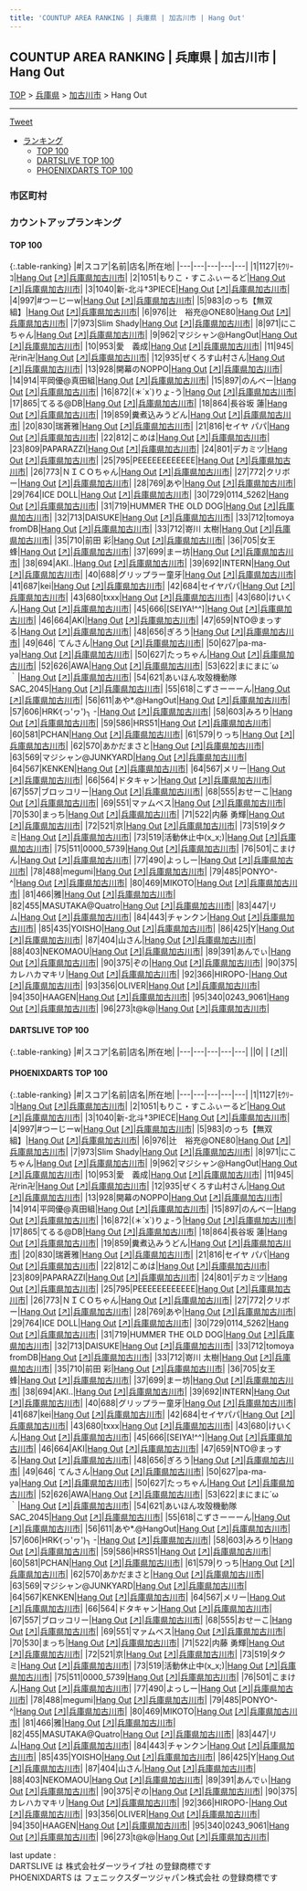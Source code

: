 ```yaml
---
title: 'COUNTUP AREA RANKING | 兵庫県 | 加古川市 | Hang Out'
---
```

## COUNTUP AREA RANKING | 兵庫県 | 加古川市 | Hang Out

[TOP](/darts/rank/) > [兵庫県](/darts/rank/兵庫県/) > [加古川市](/darts/rank/兵庫県/加古川市/) > Hang Out

___

<a href="https://twitter.com/share?ref_src=twsrc%5Etfw" data-text="COUNTUP AREA RANKING | 兵庫県加古川市Hang Out" class="twitter-share-button" data-hashtags="DARTSLIVE,PHOENIXDARTS,darts,ダーツ" data-show-count="false">Tweet</a>

* [ランキング](#カウントアップランキング)
    * [TOP 100](#top-100)
    * [DARTSLIVE TOP 100](#dartslive-top-100)
    * [PHOENIXDARTS TOP 100](#phoenixdarts-top-100)

### 市区町村

<ul>

</ul>

### カウントアップランキング

#### TOP 100



{:.table-ranking}
|#|スコア|名前|店名|所在地|
|---|---|---|---|---|
|1|1127|<span class="rank-name-pd">ﾓｳﾘｰｺ</span>|<a href="/darts/rank/shops/67722.html">Hang Out</a> <a href="https://vs.phoenixdarts.com/jp/shop/shopDetailInfo/s_67722?s_seq=67722">[↗]</a>|<a href="/darts/rank/兵庫県/加古川市">兵庫県加古川市</a>|
|2|1051|<span class="rank-name-pd">もりこ・すこふぃーるど</span>|<a href="/darts/rank/shops/67722.html">Hang Out</a> <a href="https://vs.phoenixdarts.com/jp/shop/shopDetailInfo/s_67722?s_seq=67722">[↗]</a>|<a href="/darts/rank/兵庫県/加古川市">兵庫県加古川市</a>|
|3|1040|<span class="rank-name-pd">新-北斗†3PIECE</span>|<a href="/darts/rank/shops/67722.html">Hang Out</a> <a href="https://vs.phoenixdarts.com/jp/shop/shopDetailInfo/s_67722?s_seq=67722">[↗]</a>|<a href="/darts/rank/兵庫県/加古川市">兵庫県加古川市</a>|
|4|997|<span class="rank-name-pd">#つーじーw</span>|<a href="/darts/rank/shops/67722.html">Hang Out</a> <a href="https://vs.phoenixdarts.com/jp/shop/shopDetailInfo/s_67722?s_seq=67722">[↗]</a>|<a href="/darts/rank/兵庫県/加古川市">兵庫県加古川市</a>|
|5|983|<span class="rank-name-pd">のっち【無双組】</span>|<a href="/darts/rank/shops/67722.html">Hang Out</a> <a href="https://vs.phoenixdarts.com/jp/shop/shopDetailInfo/s_67722?s_seq=67722">[↗]</a>|<a href="/darts/rank/兵庫県/加古川市">兵庫県加古川市</a>|
|6|976|<span class="rank-name-pd">辻　裕充@ONE80</span>|<a href="/darts/rank/shops/67722.html">Hang Out</a> <a href="https://vs.phoenixdarts.com/jp/shop/shopDetailInfo/s_67722?s_seq=67722">[↗]</a>|<a href="/darts/rank/兵庫県/加古川市">兵庫県加古川市</a>|
|7|973|<span class="rank-name-pd">Slim Shady</span>|<a href="/darts/rank/shops/67722.html">Hang Out</a> <a href="https://vs.phoenixdarts.com/jp/shop/shopDetailInfo/s_67722?s_seq=67722">[↗]</a>|<a href="/darts/rank/兵庫県/加古川市">兵庫県加古川市</a>|
|8|971|<span class="rank-name-pd">にこちゃん</span>|<a href="/darts/rank/shops/67722.html">Hang Out</a> <a href="https://vs.phoenixdarts.com/jp/shop/shopDetailInfo/s_67722?s_seq=67722">[↗]</a>|<a href="/darts/rank/兵庫県/加古川市">兵庫県加古川市</a>|
|9|962|<span class="rank-name-pd">マジシャン@HangOut</span>|<a href="/darts/rank/shops/67722.html">Hang Out</a> <a href="https://vs.phoenixdarts.com/jp/shop/shopDetailInfo/s_67722?s_seq=67722">[↗]</a>|<a href="/darts/rank/兵庫県/加古川市">兵庫県加古川市</a>|
|10|953|<span class="rank-name-pd">愛　義成</span>|<a href="/darts/rank/shops/67722.html">Hang Out</a> <a href="https://vs.phoenixdarts.com/jp/shop/shopDetailInfo/s_67722?s_seq=67722">[↗]</a>|<a href="/darts/rank/兵庫県/加古川市">兵庫県加古川市</a>|
|11|945|<span class="rank-name-pd">卍rin卍</span>|<a href="/darts/rank/shops/67722.html">Hang Out</a> <a href="https://vs.phoenixdarts.com/jp/shop/shopDetailInfo/s_67722?s_seq=67722">[↗]</a>|<a href="/darts/rank/兵庫県/加古川市">兵庫県加古川市</a>|
|12|935|<span class="rank-name-pd">ぜくろす山村さん</span>|<a href="/darts/rank/shops/67722.html">Hang Out</a> <a href="https://vs.phoenixdarts.com/jp/shop/shopDetailInfo/s_67722?s_seq=67722">[↗]</a>|<a href="/darts/rank/兵庫県/加古川市">兵庫県加古川市</a>|
|13|928|<span class="rank-name-pd">開幕のNOPPO</span>|<a href="/darts/rank/shops/67722.html">Hang Out</a> <a href="https://vs.phoenixdarts.com/jp/shop/shopDetailInfo/s_67722?s_seq=67722">[↗]</a>|<a href="/darts/rank/兵庫県/加古川市">兵庫県加古川市</a>|
|14|914|<span class="rank-name-pd">平岡優@真田組</span>|<a href="/darts/rank/shops/67722.html">Hang Out</a> <a href="https://vs.phoenixdarts.com/jp/shop/shopDetailInfo/s_67722?s_seq=67722">[↗]</a>|<a href="/darts/rank/兵庫県/加古川市">兵庫県加古川市</a>|
|15|897|<span class="rank-name-pd">のんべー</span>|<a href="/darts/rank/shops/67722.html">Hang Out</a> <a href="https://vs.phoenixdarts.com/jp/shop/shopDetailInfo/s_67722?s_seq=67722">[↗]</a>|<a href="/darts/rank/兵庫県/加古川市">兵庫県加古川市</a>|
|16|872|<span class="rank-name-pd">(＊´x`)りょ-う</span>|<a href="/darts/rank/shops/67722.html">Hang Out</a> <a href="https://vs.phoenixdarts.com/jp/shop/shopDetailInfo/s_67722?s_seq=67722">[↗]</a>|<a href="/darts/rank/兵庫県/加古川市">兵庫県加古川市</a>|
|17|865|<span class="rank-name-pd">てるる@DB</span>|<a href="/darts/rank/shops/67722.html">Hang Out</a> <a href="https://vs.phoenixdarts.com/jp/shop/shopDetailInfo/s_67722?s_seq=67722">[↗]</a>|<a href="/darts/rank/兵庫県/加古川市">兵庫県加古川市</a>|
|18|864|<span class="rank-name-pd"><span class="pro-icon-pd"></span>長谷坂 蓮</span>|<a href="/darts/rank/shops/67722.html">Hang Out</a> <a href="https://vs.phoenixdarts.com/jp/shop/shopDetailInfo/s_67722?s_seq=67722">[↗]</a>|<a href="/darts/rank/兵庫県/加古川市">兵庫県加古川市</a>|
|19|859|<span class="rank-name-pd">糞煮込みうどん</span>|<a href="/darts/rank/shops/67722.html">Hang Out</a> <a href="https://vs.phoenixdarts.com/jp/shop/shopDetailInfo/s_67722?s_seq=67722">[↗]</a>|<a href="/darts/rank/兵庫県/加古川市">兵庫県加古川市</a>|
|20|830|<span class="rank-name-pd">瑞蒼雅</span>|<a href="/darts/rank/shops/67722.html">Hang Out</a> <a href="https://vs.phoenixdarts.com/jp/shop/shopDetailInfo/s_67722?s_seq=67722">[↗]</a>|<a href="/darts/rank/兵庫県/加古川市">兵庫県加古川市</a>|
|21|816|<span class="rank-name-pd">セイヤ パパ</span>|<a href="/darts/rank/shops/67722.html">Hang Out</a> <a href="https://vs.phoenixdarts.com/jp/shop/shopDetailInfo/s_67722?s_seq=67722">[↗]</a>|<a href="/darts/rank/兵庫県/加古川市">兵庫県加古川市</a>|
|22|812|<span class="rank-name-pd">こめは</span>|<a href="/darts/rank/shops/67722.html">Hang Out</a> <a href="https://vs.phoenixdarts.com/jp/shop/shopDetailInfo/s_67722?s_seq=67722">[↗]</a>|<a href="/darts/rank/兵庫県/加古川市">兵庫県加古川市</a>|
|23|809|<span class="rank-name-pd">PAPARAZZI</span>|<a href="/darts/rank/shops/67722.html">Hang Out</a> <a href="https://vs.phoenixdarts.com/jp/shop/shopDetailInfo/s_67722?s_seq=67722">[↗]</a>|<a href="/darts/rank/兵庫県/加古川市">兵庫県加古川市</a>|
|24|801|<span class="rank-name-pd">デカミツ</span>|<a href="/darts/rank/shops/67722.html">Hang Out</a> <a href="https://vs.phoenixdarts.com/jp/shop/shopDetailInfo/s_67722?s_seq=67722">[↗]</a>|<a href="/darts/rank/兵庫県/加古川市">兵庫県加古川市</a>|
|25|795|<span class="rank-name-pd">PEEEEEEEEEEEE</span>|<a href="/darts/rank/shops/67722.html">Hang Out</a> <a href="https://vs.phoenixdarts.com/jp/shop/shopDetailInfo/s_67722?s_seq=67722">[↗]</a>|<a href="/darts/rank/兵庫県/加古川市">兵庫県加古川市</a>|
|26|773|<span class="rank-name-pd">ＮＩＣＯちゃん</span>|<a href="/darts/rank/shops/67722.html">Hang Out</a> <a href="https://vs.phoenixdarts.com/jp/shop/shopDetailInfo/s_67722?s_seq=67722">[↗]</a>|<a href="/darts/rank/兵庫県/加古川市">兵庫県加古川市</a>|
|27|772|<span class="rank-name-pd">クリボー</span>|<a href="/darts/rank/shops/67722.html">Hang Out</a> <a href="https://vs.phoenixdarts.com/jp/shop/shopDetailInfo/s_67722?s_seq=67722">[↗]</a>|<a href="/darts/rank/兵庫県/加古川市">兵庫県加古川市</a>|
|28|769|<span class="rank-name-pd">あや</span>|<a href="/darts/rank/shops/67722.html">Hang Out</a> <a href="https://vs.phoenixdarts.com/jp/shop/shopDetailInfo/s_67722?s_seq=67722">[↗]</a>|<a href="/darts/rank/兵庫県/加古川市">兵庫県加古川市</a>|
|29|764|<span class="rank-name-pd">ICE DOLL</span>|<a href="/darts/rank/shops/67722.html">Hang Out</a> <a href="https://vs.phoenixdarts.com/jp/shop/shopDetailInfo/s_67722?s_seq=67722">[↗]</a>|<a href="/darts/rank/兵庫県/加古川市">兵庫県加古川市</a>|
|30|729|<span class="rank-name-pd">0114_5262</span>|<a href="/darts/rank/shops/67722.html">Hang Out</a> <a href="https://vs.phoenixdarts.com/jp/shop/shopDetailInfo/s_67722?s_seq=67722">[↗]</a>|<a href="/darts/rank/兵庫県/加古川市">兵庫県加古川市</a>|
|31|719|<span class="rank-name-pd">HUMMER THE OLD DOG</span>|<a href="/darts/rank/shops/67722.html">Hang Out</a> <a href="https://vs.phoenixdarts.com/jp/shop/shopDetailInfo/s_67722?s_seq=67722">[↗]</a>|<a href="/darts/rank/兵庫県/加古川市">兵庫県加古川市</a>|
|32|713|<span class="rank-name-pd">DAISUKE</span>|<a href="/darts/rank/shops/67722.html">Hang Out</a> <a href="https://vs.phoenixdarts.com/jp/shop/shopDetailInfo/s_67722?s_seq=67722">[↗]</a>|<a href="/darts/rank/兵庫県/加古川市">兵庫県加古川市</a>|
|33|712|<span class="rank-name-pd">tomoya fromDB</span>|<a href="/darts/rank/shops/67722.html">Hang Out</a> <a href="https://vs.phoenixdarts.com/jp/shop/shopDetailInfo/s_67722?s_seq=67722">[↗]</a>|<a href="/darts/rank/兵庫県/加古川市">兵庫県加古川市</a>|
|33|712|<span class="rank-name-pd"><span class="pro-icon-pd"></span>嵜川 太樹</span>|<a href="/darts/rank/shops/67722.html">Hang Out</a> <a href="https://vs.phoenixdarts.com/jp/shop/shopDetailInfo/s_67722?s_seq=67722">[↗]</a>|<a href="/darts/rank/兵庫県/加古川市">兵庫県加古川市</a>|
|35|710|<span class="rank-name-pd"><span class="pro-icon-pd"></span>前田 彩</span>|<a href="/darts/rank/shops/67722.html">Hang Out</a> <a href="https://vs.phoenixdarts.com/jp/shop/shopDetailInfo/s_67722?s_seq=67722">[↗]</a>|<a href="/darts/rank/兵庫県/加古川市">兵庫県加古川市</a>|
|36|705|<span class="rank-name-pd">女王蜂</span>|<a href="/darts/rank/shops/67722.html">Hang Out</a> <a href="https://vs.phoenixdarts.com/jp/shop/shopDetailInfo/s_67722?s_seq=67722">[↗]</a>|<a href="/darts/rank/兵庫県/加古川市">兵庫県加古川市</a>|
|37|699|<span class="rank-name-pd">まー坊</span>|<a href="/darts/rank/shops/67722.html">Hang Out</a> <a href="https://vs.phoenixdarts.com/jp/shop/shopDetailInfo/s_67722?s_seq=67722">[↗]</a>|<a href="/darts/rank/兵庫県/加古川市">兵庫県加古川市</a>|
|38|694|<span class="rank-name-pd">AKI..</span>|<a href="/darts/rank/shops/67722.html">Hang Out</a> <a href="https://vs.phoenixdarts.com/jp/shop/shopDetailInfo/s_67722?s_seq=67722">[↗]</a>|<a href="/darts/rank/兵庫県/加古川市">兵庫県加古川市</a>|
|39|692|<span class="rank-name-pd">INTERN</span>|<a href="/darts/rank/shops/67722.html">Hang Out</a> <a href="https://vs.phoenixdarts.com/jp/shop/shopDetailInfo/s_67722?s_seq=67722">[↗]</a>|<a href="/darts/rank/兵庫県/加古川市">兵庫県加古川市</a>|
|40|688|<span class="rank-name-pd">グリップラー童牙</span>|<a href="/darts/rank/shops/67722.html">Hang Out</a> <a href="https://vs.phoenixdarts.com/jp/shop/shopDetailInfo/s_67722?s_seq=67722">[↗]</a>|<a href="/darts/rank/兵庫県/加古川市">兵庫県加古川市</a>|
|41|687|<span class="rank-name-pd">kei</span>|<a href="/darts/rank/shops/67722.html">Hang Out</a> <a href="https://vs.phoenixdarts.com/jp/shop/shopDetailInfo/s_67722?s_seq=67722">[↗]</a>|<a href="/darts/rank/兵庫県/加古川市">兵庫県加古川市</a>|
|42|684|<span class="rank-name-pd">セイヤパパ</span>|<a href="/darts/rank/shops/67722.html">Hang Out</a> <a href="https://vs.phoenixdarts.com/jp/shop/shopDetailInfo/s_67722?s_seq=67722">[↗]</a>|<a href="/darts/rank/兵庫県/加古川市">兵庫県加古川市</a>|
|43|680|<span class="rank-name-pd">txxx</span>|<a href="/darts/rank/shops/67722.html">Hang Out</a> <a href="https://vs.phoenixdarts.com/jp/shop/shopDetailInfo/s_67722?s_seq=67722">[↗]</a>|<a href="/darts/rank/兵庫県/加古川市">兵庫県加古川市</a>|
|43|680|<span class="rank-name-pd">けいくん</span>|<a href="/darts/rank/shops/67722.html">Hang Out</a> <a href="https://vs.phoenixdarts.com/jp/shop/shopDetailInfo/s_67722?s_seq=67722">[↗]</a>|<a href="/darts/rank/兵庫県/加古川市">兵庫県加古川市</a>|
|45|666|<span class="rank-name-pd">[SEIYA!^^]</span>|<a href="/darts/rank/shops/67722.html">Hang Out</a> <a href="https://vs.phoenixdarts.com/jp/shop/shopDetailInfo/s_67722?s_seq=67722">[↗]</a>|<a href="/darts/rank/兵庫県/加古川市">兵庫県加古川市</a>|
|46|664|<span class="rank-name-pd">AKI</span>|<a href="/darts/rank/shops/67722.html">Hang Out</a> <a href="https://vs.phoenixdarts.com/jp/shop/shopDetailInfo/s_67722?s_seq=67722">[↗]</a>|<a href="/darts/rank/兵庫県/加古川市">兵庫県加古川市</a>|
|47|659|<span class="rank-name-pd">NTO@まっする</span>|<a href="/darts/rank/shops/67722.html">Hang Out</a> <a href="https://vs.phoenixdarts.com/jp/shop/shopDetailInfo/s_67722?s_seq=67722">[↗]</a>|<a href="/darts/rank/兵庫県/加古川市">兵庫県加古川市</a>|
|48|656|<span class="rank-name-pd">ぎろう</span>|<a href="/darts/rank/shops/67722.html">Hang Out</a> <a href="https://vs.phoenixdarts.com/jp/shop/shopDetailInfo/s_67722?s_seq=67722">[↗]</a>|<a href="/darts/rank/兵庫県/加古川市">兵庫県加古川市</a>|
|49|646|<span class="rank-name-pd"> てんさん</span>|<a href="/darts/rank/shops/67722.html">Hang Out</a> <a href="https://vs.phoenixdarts.com/jp/shop/shopDetailInfo/s_67722?s_seq=67722">[↗]</a>|<a href="/darts/rank/兵庫県/加古川市">兵庫県加古川市</a>|
|50|627|<span class="rank-name-pd">pa-ma-ya</span>|<a href="/darts/rank/shops/67722.html">Hang Out</a> <a href="https://vs.phoenixdarts.com/jp/shop/shopDetailInfo/s_67722?s_seq=67722">[↗]</a>|<a href="/darts/rank/兵庫県/加古川市">兵庫県加古川市</a>|
|50|627|<span class="rank-name-pd">たっちゃん</span>|<a href="/darts/rank/shops/67722.html">Hang Out</a> <a href="https://vs.phoenixdarts.com/jp/shop/shopDetailInfo/s_67722?s_seq=67722">[↗]</a>|<a href="/darts/rank/兵庫県/加古川市">兵庫県加古川市</a>|
|52|626|<span class="rank-name-pd">AWA</span>|<a href="/darts/rank/shops/67722.html">Hang Out</a> <a href="https://vs.phoenixdarts.com/jp/shop/shopDetailInfo/s_67722?s_seq=67722">[↗]</a>|<a href="/darts/rank/兵庫県/加古川市">兵庫県加古川市</a>|
|53|622|<span class="rank-name-pd">まにまに´ω｀</span>|<a href="/darts/rank/shops/67722.html">Hang Out</a> <a href="https://vs.phoenixdarts.com/jp/shop/shopDetailInfo/s_67722?s_seq=67722">[↗]</a>|<a href="/darts/rank/兵庫県/加古川市">兵庫県加古川市</a>|
|54|621|<span class="rank-name-pd">あいほん攻殻機動隊SAC_2045</span>|<a href="/darts/rank/shops/67722.html">Hang Out</a> <a href="https://vs.phoenixdarts.com/jp/shop/shopDetailInfo/s_67722?s_seq=67722">[↗]</a>|<a href="/darts/rank/兵庫県/加古川市">兵庫県加古川市</a>|
|55|618|<span class="rank-name-pd">こずさーーーん</span>|<a href="/darts/rank/shops/67722.html">Hang Out</a> <a href="https://vs.phoenixdarts.com/jp/shop/shopDetailInfo/s_67722?s_seq=67722">[↗]</a>|<a href="/darts/rank/兵庫県/加古川市">兵庫県加古川市</a>|
|56|611|<span class="rank-name-pd">あや*.@HangOut</span>|<a href="/darts/rank/shops/67722.html">Hang Out</a> <a href="https://vs.phoenixdarts.com/jp/shop/shopDetailInfo/s_67722?s_seq=67722">[↗]</a>|<a href="/darts/rank/兵庫県/加古川市">兵庫県加古川市</a>|
|57|606|<span class="rank-name-pd">HRK∕(っ&#x27;ヮ&#x27;)╮ -</span>|<a href="/darts/rank/shops/67722.html">Hang Out</a> <a href="https://vs.phoenixdarts.com/jp/shop/shopDetailInfo/s_67722?s_seq=67722">[↗]</a>|<a href="/darts/rank/兵庫県/加古川市">兵庫県加古川市</a>|
|58|603|<span class="rank-name-pd">みろり</span>|<a href="/darts/rank/shops/67722.html">Hang Out</a> <a href="https://vs.phoenixdarts.com/jp/shop/shopDetailInfo/s_67722?s_seq=67722">[↗]</a>|<a href="/darts/rank/兵庫県/加古川市">兵庫県加古川市</a>|
|59|586|<span class="rank-name-pd">HRS51</span>|<a href="/darts/rank/shops/67722.html">Hang Out</a> <a href="https://vs.phoenixdarts.com/jp/shop/shopDetailInfo/s_67722?s_seq=67722">[↗]</a>|<a href="/darts/rank/兵庫県/加古川市">兵庫県加古川市</a>|
|60|581|<span class="rank-name-pd">PCHAN</span>|<a href="/darts/rank/shops/67722.html">Hang Out</a> <a href="https://vs.phoenixdarts.com/jp/shop/shopDetailInfo/s_67722?s_seq=67722">[↗]</a>|<a href="/darts/rank/兵庫県/加古川市">兵庫県加古川市</a>|
|61|579|<span class="rank-name-pd">りっち</span>|<a href="/darts/rank/shops/67722.html">Hang Out</a> <a href="https://vs.phoenixdarts.com/jp/shop/shopDetailInfo/s_67722?s_seq=67722">[↗]</a>|<a href="/darts/rank/兵庫県/加古川市">兵庫県加古川市</a>|
|62|570|<span class="rank-name-pd">あかだまさと</span>|<a href="/darts/rank/shops/67722.html">Hang Out</a> <a href="https://vs.phoenixdarts.com/jp/shop/shopDetailInfo/s_67722?s_seq=67722">[↗]</a>|<a href="/darts/rank/兵庫県/加古川市">兵庫県加古川市</a>|
|63|569|<span class="rank-name-pd">マジシャン@JUNKYARD</span>|<a href="/darts/rank/shops/67722.html">Hang Out</a> <a href="https://vs.phoenixdarts.com/jp/shop/shopDetailInfo/s_67722?s_seq=67722">[↗]</a>|<a href="/darts/rank/兵庫県/加古川市">兵庫県加古川市</a>|
|64|567|<span class="rank-name-pd">KENKEN</span>|<a href="/darts/rank/shops/67722.html">Hang Out</a> <a href="https://vs.phoenixdarts.com/jp/shop/shopDetailInfo/s_67722?s_seq=67722">[↗]</a>|<a href="/darts/rank/兵庫県/加古川市">兵庫県加古川市</a>|
|64|567|<span class="rank-name-pd">メリー</span>|<a href="/darts/rank/shops/67722.html">Hang Out</a> <a href="https://vs.phoenixdarts.com/jp/shop/shopDetailInfo/s_67722?s_seq=67722">[↗]</a>|<a href="/darts/rank/兵庫県/加古川市">兵庫県加古川市</a>|
|66|564|<span class="rank-name-pd">ドタキャン</span>|<a href="/darts/rank/shops/67722.html">Hang Out</a> <a href="https://vs.phoenixdarts.com/jp/shop/shopDetailInfo/s_67722?s_seq=67722">[↗]</a>|<a href="/darts/rank/兵庫県/加古川市">兵庫県加古川市</a>|
|67|557|<span class="rank-name-pd">ブロッコリー</span>|<a href="/darts/rank/shops/67722.html">Hang Out</a> <a href="https://vs.phoenixdarts.com/jp/shop/shopDetailInfo/s_67722?s_seq=67722">[↗]</a>|<a href="/darts/rank/兵庫県/加古川市">兵庫県加古川市</a>|
|68|555|<span class="rank-name-pd">おせーこ</span>|<a href="/darts/rank/shops/67722.html">Hang Out</a> <a href="https://vs.phoenixdarts.com/jp/shop/shopDetailInfo/s_67722?s_seq=67722">[↗]</a>|<a href="/darts/rank/兵庫県/加古川市">兵庫県加古川市</a>|
|69|551|<span class="rank-name-pd">マァムベス</span>|<a href="/darts/rank/shops/67722.html">Hang Out</a> <a href="https://vs.phoenixdarts.com/jp/shop/shopDetailInfo/s_67722?s_seq=67722">[↗]</a>|<a href="/darts/rank/兵庫県/加古川市">兵庫県加古川市</a>|
|70|530|<span class="rank-name-pd">まっち</span>|<a href="/darts/rank/shops/67722.html">Hang Out</a> <a href="https://vs.phoenixdarts.com/jp/shop/shopDetailInfo/s_67722?s_seq=67722">[↗]</a>|<a href="/darts/rank/兵庫県/加古川市">兵庫県加古川市</a>|
|71|522|<span class="rank-name-pd">内藤 勇輝</span>|<a href="/darts/rank/shops/67722.html">Hang Out</a> <a href="https://vs.phoenixdarts.com/jp/shop/shopDetailInfo/s_67722?s_seq=67722">[↗]</a>|<a href="/darts/rank/兵庫県/加古川市">兵庫県加古川市</a>|
|72|521|<span class="rank-name-pd">京</span>|<a href="/darts/rank/shops/67722.html">Hang Out</a> <a href="https://vs.phoenixdarts.com/jp/shop/shopDetailInfo/s_67722?s_seq=67722">[↗]</a>|<a href="/darts/rank/兵庫県/加古川市">兵庫県加古川市</a>|
|73|519|<span class="rank-name-pd">タクミ</span>|<a href="/darts/rank/shops/67722.html">Hang Out</a> <a href="https://vs.phoenixdarts.com/jp/shop/shopDetailInfo/s_67722?s_seq=67722">[↗]</a>|<a href="/darts/rank/兵庫県/加古川市">兵庫県加古川市</a>|
|73|519|<span class="rank-name-pd">活動休止中(x_x;)</span>|<a href="/darts/rank/shops/67722.html">Hang Out</a> <a href="https://vs.phoenixdarts.com/jp/shop/shopDetailInfo/s_67722?s_seq=67722">[↗]</a>|<a href="/darts/rank/兵庫県/加古川市">兵庫県加古川市</a>|
|75|511|<span class="rank-name-pd">0000_5739</span>|<a href="/darts/rank/shops/67722.html">Hang Out</a> <a href="https://vs.phoenixdarts.com/jp/shop/shopDetailInfo/s_67722?s_seq=67722">[↗]</a>|<a href="/darts/rank/兵庫県/加古川市">兵庫県加古川市</a>|
|76|501|<span class="rank-name-pd">こまけん</span>|<a href="/darts/rank/shops/67722.html">Hang Out</a> <a href="https://vs.phoenixdarts.com/jp/shop/shopDetailInfo/s_67722?s_seq=67722">[↗]</a>|<a href="/darts/rank/兵庫県/加古川市">兵庫県加古川市</a>|
|77|490|<span class="rank-name-pd">よっしー</span>|<a href="/darts/rank/shops/67722.html">Hang Out</a> <a href="https://vs.phoenixdarts.com/jp/shop/shopDetailInfo/s_67722?s_seq=67722">[↗]</a>|<a href="/darts/rank/兵庫県/加古川市">兵庫県加古川市</a>|
|78|488|<span class="rank-name-pd">megumi</span>|<a href="/darts/rank/shops/67722.html">Hang Out</a> <a href="https://vs.phoenixdarts.com/jp/shop/shopDetailInfo/s_67722?s_seq=67722">[↗]</a>|<a href="/darts/rank/兵庫県/加古川市">兵庫県加古川市</a>|
|79|485|<span class="rank-name-pd">PONYO^-^</span>|<a href="/darts/rank/shops/67722.html">Hang Out</a> <a href="https://vs.phoenixdarts.com/jp/shop/shopDetailInfo/s_67722?s_seq=67722">[↗]</a>|<a href="/darts/rank/兵庫県/加古川市">兵庫県加古川市</a>|
|80|469|<span class="rank-name-pd">MIKOTO</span>|<a href="/darts/rank/shops/67722.html">Hang Out</a> <a href="https://vs.phoenixdarts.com/jp/shop/shopDetailInfo/s_67722?s_seq=67722">[↗]</a>|<a href="/darts/rank/兵庫県/加古川市">兵庫県加古川市</a>|
|81|466|<span class="rank-name-pd">雅</span>|<a href="/darts/rank/shops/67722.html">Hang Out</a> <a href="https://vs.phoenixdarts.com/jp/shop/shopDetailInfo/s_67722?s_seq=67722">[↗]</a>|<a href="/darts/rank/兵庫県/加古川市">兵庫県加古川市</a>|
|82|455|<span class="rank-name-pd">MASUTAKA@Quatro</span>|<a href="/darts/rank/shops/67722.html">Hang Out</a> <a href="https://vs.phoenixdarts.com/jp/shop/shopDetailInfo/s_67722?s_seq=67722">[↗]</a>|<a href="/darts/rank/兵庫県/加古川市">兵庫県加古川市</a>|
|83|447|<span class="rank-name-pd">リム</span>|<a href="/darts/rank/shops/67722.html">Hang Out</a> <a href="https://vs.phoenixdarts.com/jp/shop/shopDetailInfo/s_67722?s_seq=67722">[↗]</a>|<a href="/darts/rank/兵庫県/加古川市">兵庫県加古川市</a>|
|84|443|<span class="rank-name-pd">チャンクン</span>|<a href="/darts/rank/shops/67722.html">Hang Out</a> <a href="https://vs.phoenixdarts.com/jp/shop/shopDetailInfo/s_67722?s_seq=67722">[↗]</a>|<a href="/darts/rank/兵庫県/加古川市">兵庫県加古川市</a>|
|85|435|<span class="rank-name-pd">YOISHO</span>|<a href="/darts/rank/shops/67722.html">Hang Out</a> <a href="https://vs.phoenixdarts.com/jp/shop/shopDetailInfo/s_67722?s_seq=67722">[↗]</a>|<a href="/darts/rank/兵庫県/加古川市">兵庫県加古川市</a>|
|86|425|<span class="rank-name-pd">Y</span>|<a href="/darts/rank/shops/67722.html">Hang Out</a> <a href="https://vs.phoenixdarts.com/jp/shop/shopDetailInfo/s_67722?s_seq=67722">[↗]</a>|<a href="/darts/rank/兵庫県/加古川市">兵庫県加古川市</a>|
|87|404|<span class="rank-name-pd">山さん</span>|<a href="/darts/rank/shops/67722.html">Hang Out</a> <a href="https://vs.phoenixdarts.com/jp/shop/shopDetailInfo/s_67722?s_seq=67722">[↗]</a>|<a href="/darts/rank/兵庫県/加古川市">兵庫県加古川市</a>|
|88|403|<span class="rank-name-pd">NEKOMAOU</span>|<a href="/darts/rank/shops/67722.html">Hang Out</a> <a href="https://vs.phoenixdarts.com/jp/shop/shopDetailInfo/s_67722?s_seq=67722">[↗]</a>|<a href="/darts/rank/兵庫県/加古川市">兵庫県加古川市</a>|
|89|391|<span class="rank-name-pd">あんでぃ</span>|<a href="/darts/rank/shops/67722.html">Hang Out</a> <a href="https://vs.phoenixdarts.com/jp/shop/shopDetailInfo/s_67722?s_seq=67722">[↗]</a>|<a href="/darts/rank/兵庫県/加古川市">兵庫県加古川市</a>|
|90|375|<span class="rank-name-pd">ぞの</span>|<a href="/darts/rank/shops/67722.html">Hang Out</a> <a href="https://vs.phoenixdarts.com/jp/shop/shopDetailInfo/s_67722?s_seq=67722">[↗]</a>|<a href="/darts/rank/兵庫県/加古川市">兵庫県加古川市</a>|
|90|375|<span class="rank-name-pd">カレハカマキリ</span>|<a href="/darts/rank/shops/67722.html">Hang Out</a> <a href="https://vs.phoenixdarts.com/jp/shop/shopDetailInfo/s_67722?s_seq=67722">[↗]</a>|<a href="/darts/rank/兵庫県/加古川市">兵庫県加古川市</a>|
|92|366|<span class="rank-name-pd">HIROPO-</span>|<a href="/darts/rank/shops/67722.html">Hang Out</a> <a href="https://vs.phoenixdarts.com/jp/shop/shopDetailInfo/s_67722?s_seq=67722">[↗]</a>|<a href="/darts/rank/兵庫県/加古川市">兵庫県加古川市</a>|
|93|356|<span class="rank-name-pd">OLIVER</span>|<a href="/darts/rank/shops/67722.html">Hang Out</a> <a href="https://vs.phoenixdarts.com/jp/shop/shopDetailInfo/s_67722?s_seq=67722">[↗]</a>|<a href="/darts/rank/兵庫県/加古川市">兵庫県加古川市</a>|
|94|350|<span class="rank-name-pd">HAAGEN</span>|<a href="/darts/rank/shops/67722.html">Hang Out</a> <a href="https://vs.phoenixdarts.com/jp/shop/shopDetailInfo/s_67722?s_seq=67722">[↗]</a>|<a href="/darts/rank/兵庫県/加古川市">兵庫県加古川市</a>|
|95|340|<span class="rank-name-pd">0243_9061</span>|<a href="/darts/rank/shops/67722.html">Hang Out</a> <a href="https://vs.phoenixdarts.com/jp/shop/shopDetailInfo/s_67722?s_seq=67722">[↗]</a>|<a href="/darts/rank/兵庫県/加古川市">兵庫県加古川市</a>|
|96|273|<span class="rank-name-pd">t@k@</span>|<a href="/darts/rank/shops/67722.html">Hang Out</a> <a href="https://vs.phoenixdarts.com/jp/shop/shopDetailInfo/s_67722?s_seq=67722">[↗]</a>|<a href="/darts/rank/兵庫県/加古川市">兵庫県加古川市</a>|


#### DARTSLIVE TOP 100



{:.table-ranking}
|#|スコア|名前|店名|所在地|
|---|---|---|---|---|
||0|<span class="rank-name-dl"> </span>|<a href="/darts/rank/shops/.html"></a> <a href="">[↗]</a>|<a href="/darts/rank//"></a>|


#### PHOENIXDARTS TOP 100



{:.table-ranking}
|#|スコア|名前|店名|所在地|
|---|---|---|---|---|
|1|1127|<span class="rank-name-pd">ﾓｳﾘｰｺ</span>|<a href="/darts/rank/shops/67722.html">Hang Out</a> <a href="https://vs.phoenixdarts.com/jp/shop/shopDetailInfo/s_67722?s_seq=67722">[↗]</a>|<a href="/darts/rank/兵庫県/加古川市">兵庫県加古川市</a>|
|2|1051|<span class="rank-name-pd">もりこ・すこふぃーるど</span>|<a href="/darts/rank/shops/67722.html">Hang Out</a> <a href="https://vs.phoenixdarts.com/jp/shop/shopDetailInfo/s_67722?s_seq=67722">[↗]</a>|<a href="/darts/rank/兵庫県/加古川市">兵庫県加古川市</a>|
|3|1040|<span class="rank-name-pd">新-北斗†3PIECE</span>|<a href="/darts/rank/shops/67722.html">Hang Out</a> <a href="https://vs.phoenixdarts.com/jp/shop/shopDetailInfo/s_67722?s_seq=67722">[↗]</a>|<a href="/darts/rank/兵庫県/加古川市">兵庫県加古川市</a>|
|4|997|<span class="rank-name-pd">#つーじーw</span>|<a href="/darts/rank/shops/67722.html">Hang Out</a> <a href="https://vs.phoenixdarts.com/jp/shop/shopDetailInfo/s_67722?s_seq=67722">[↗]</a>|<a href="/darts/rank/兵庫県/加古川市">兵庫県加古川市</a>|
|5|983|<span class="rank-name-pd">のっち【無双組】</span>|<a href="/darts/rank/shops/67722.html">Hang Out</a> <a href="https://vs.phoenixdarts.com/jp/shop/shopDetailInfo/s_67722?s_seq=67722">[↗]</a>|<a href="/darts/rank/兵庫県/加古川市">兵庫県加古川市</a>|
|6|976|<span class="rank-name-pd">辻　裕充@ONE80</span>|<a href="/darts/rank/shops/67722.html">Hang Out</a> <a href="https://vs.phoenixdarts.com/jp/shop/shopDetailInfo/s_67722?s_seq=67722">[↗]</a>|<a href="/darts/rank/兵庫県/加古川市">兵庫県加古川市</a>|
|7|973|<span class="rank-name-pd">Slim Shady</span>|<a href="/darts/rank/shops/67722.html">Hang Out</a> <a href="https://vs.phoenixdarts.com/jp/shop/shopDetailInfo/s_67722?s_seq=67722">[↗]</a>|<a href="/darts/rank/兵庫県/加古川市">兵庫県加古川市</a>|
|8|971|<span class="rank-name-pd">にこちゃん</span>|<a href="/darts/rank/shops/67722.html">Hang Out</a> <a href="https://vs.phoenixdarts.com/jp/shop/shopDetailInfo/s_67722?s_seq=67722">[↗]</a>|<a href="/darts/rank/兵庫県/加古川市">兵庫県加古川市</a>|
|9|962|<span class="rank-name-pd">マジシャン@HangOut</span>|<a href="/darts/rank/shops/67722.html">Hang Out</a> <a href="https://vs.phoenixdarts.com/jp/shop/shopDetailInfo/s_67722?s_seq=67722">[↗]</a>|<a href="/darts/rank/兵庫県/加古川市">兵庫県加古川市</a>|
|10|953|<span class="rank-name-pd">愛　義成</span>|<a href="/darts/rank/shops/67722.html">Hang Out</a> <a href="https://vs.phoenixdarts.com/jp/shop/shopDetailInfo/s_67722?s_seq=67722">[↗]</a>|<a href="/darts/rank/兵庫県/加古川市">兵庫県加古川市</a>|
|11|945|<span class="rank-name-pd">卍rin卍</span>|<a href="/darts/rank/shops/67722.html">Hang Out</a> <a href="https://vs.phoenixdarts.com/jp/shop/shopDetailInfo/s_67722?s_seq=67722">[↗]</a>|<a href="/darts/rank/兵庫県/加古川市">兵庫県加古川市</a>|
|12|935|<span class="rank-name-pd">ぜくろす山村さん</span>|<a href="/darts/rank/shops/67722.html">Hang Out</a> <a href="https://vs.phoenixdarts.com/jp/shop/shopDetailInfo/s_67722?s_seq=67722">[↗]</a>|<a href="/darts/rank/兵庫県/加古川市">兵庫県加古川市</a>|
|13|928|<span class="rank-name-pd">開幕のNOPPO</span>|<a href="/darts/rank/shops/67722.html">Hang Out</a> <a href="https://vs.phoenixdarts.com/jp/shop/shopDetailInfo/s_67722?s_seq=67722">[↗]</a>|<a href="/darts/rank/兵庫県/加古川市">兵庫県加古川市</a>|
|14|914|<span class="rank-name-pd">平岡優@真田組</span>|<a href="/darts/rank/shops/67722.html">Hang Out</a> <a href="https://vs.phoenixdarts.com/jp/shop/shopDetailInfo/s_67722?s_seq=67722">[↗]</a>|<a href="/darts/rank/兵庫県/加古川市">兵庫県加古川市</a>|
|15|897|<span class="rank-name-pd">のんべー</span>|<a href="/darts/rank/shops/67722.html">Hang Out</a> <a href="https://vs.phoenixdarts.com/jp/shop/shopDetailInfo/s_67722?s_seq=67722">[↗]</a>|<a href="/darts/rank/兵庫県/加古川市">兵庫県加古川市</a>|
|16|872|<span class="rank-name-pd">(＊´x`)りょ-う</span>|<a href="/darts/rank/shops/67722.html">Hang Out</a> <a href="https://vs.phoenixdarts.com/jp/shop/shopDetailInfo/s_67722?s_seq=67722">[↗]</a>|<a href="/darts/rank/兵庫県/加古川市">兵庫県加古川市</a>|
|17|865|<span class="rank-name-pd">てるる@DB</span>|<a href="/darts/rank/shops/67722.html">Hang Out</a> <a href="https://vs.phoenixdarts.com/jp/shop/shopDetailInfo/s_67722?s_seq=67722">[↗]</a>|<a href="/darts/rank/兵庫県/加古川市">兵庫県加古川市</a>|
|18|864|<span class="rank-name-pd"><span class="pro-icon-pd"></span>長谷坂 蓮</span>|<a href="/darts/rank/shops/67722.html">Hang Out</a> <a href="https://vs.phoenixdarts.com/jp/shop/shopDetailInfo/s_67722?s_seq=67722">[↗]</a>|<a href="/darts/rank/兵庫県/加古川市">兵庫県加古川市</a>|
|19|859|<span class="rank-name-pd">糞煮込みうどん</span>|<a href="/darts/rank/shops/67722.html">Hang Out</a> <a href="https://vs.phoenixdarts.com/jp/shop/shopDetailInfo/s_67722?s_seq=67722">[↗]</a>|<a href="/darts/rank/兵庫県/加古川市">兵庫県加古川市</a>|
|20|830|<span class="rank-name-pd">瑞蒼雅</span>|<a href="/darts/rank/shops/67722.html">Hang Out</a> <a href="https://vs.phoenixdarts.com/jp/shop/shopDetailInfo/s_67722?s_seq=67722">[↗]</a>|<a href="/darts/rank/兵庫県/加古川市">兵庫県加古川市</a>|
|21|816|<span class="rank-name-pd">セイヤ パパ</span>|<a href="/darts/rank/shops/67722.html">Hang Out</a> <a href="https://vs.phoenixdarts.com/jp/shop/shopDetailInfo/s_67722?s_seq=67722">[↗]</a>|<a href="/darts/rank/兵庫県/加古川市">兵庫県加古川市</a>|
|22|812|<span class="rank-name-pd">こめは</span>|<a href="/darts/rank/shops/67722.html">Hang Out</a> <a href="https://vs.phoenixdarts.com/jp/shop/shopDetailInfo/s_67722?s_seq=67722">[↗]</a>|<a href="/darts/rank/兵庫県/加古川市">兵庫県加古川市</a>|
|23|809|<span class="rank-name-pd">PAPARAZZI</span>|<a href="/darts/rank/shops/67722.html">Hang Out</a> <a href="https://vs.phoenixdarts.com/jp/shop/shopDetailInfo/s_67722?s_seq=67722">[↗]</a>|<a href="/darts/rank/兵庫県/加古川市">兵庫県加古川市</a>|
|24|801|<span class="rank-name-pd">デカミツ</span>|<a href="/darts/rank/shops/67722.html">Hang Out</a> <a href="https://vs.phoenixdarts.com/jp/shop/shopDetailInfo/s_67722?s_seq=67722">[↗]</a>|<a href="/darts/rank/兵庫県/加古川市">兵庫県加古川市</a>|
|25|795|<span class="rank-name-pd">PEEEEEEEEEEEE</span>|<a href="/darts/rank/shops/67722.html">Hang Out</a> <a href="https://vs.phoenixdarts.com/jp/shop/shopDetailInfo/s_67722?s_seq=67722">[↗]</a>|<a href="/darts/rank/兵庫県/加古川市">兵庫県加古川市</a>|
|26|773|<span class="rank-name-pd">ＮＩＣＯちゃん</span>|<a href="/darts/rank/shops/67722.html">Hang Out</a> <a href="https://vs.phoenixdarts.com/jp/shop/shopDetailInfo/s_67722?s_seq=67722">[↗]</a>|<a href="/darts/rank/兵庫県/加古川市">兵庫県加古川市</a>|
|27|772|<span class="rank-name-pd">クリボー</span>|<a href="/darts/rank/shops/67722.html">Hang Out</a> <a href="https://vs.phoenixdarts.com/jp/shop/shopDetailInfo/s_67722?s_seq=67722">[↗]</a>|<a href="/darts/rank/兵庫県/加古川市">兵庫県加古川市</a>|
|28|769|<span class="rank-name-pd">あや</span>|<a href="/darts/rank/shops/67722.html">Hang Out</a> <a href="https://vs.phoenixdarts.com/jp/shop/shopDetailInfo/s_67722?s_seq=67722">[↗]</a>|<a href="/darts/rank/兵庫県/加古川市">兵庫県加古川市</a>|
|29|764|<span class="rank-name-pd">ICE DOLL</span>|<a href="/darts/rank/shops/67722.html">Hang Out</a> <a href="https://vs.phoenixdarts.com/jp/shop/shopDetailInfo/s_67722?s_seq=67722">[↗]</a>|<a href="/darts/rank/兵庫県/加古川市">兵庫県加古川市</a>|
|30|729|<span class="rank-name-pd">0114_5262</span>|<a href="/darts/rank/shops/67722.html">Hang Out</a> <a href="https://vs.phoenixdarts.com/jp/shop/shopDetailInfo/s_67722?s_seq=67722">[↗]</a>|<a href="/darts/rank/兵庫県/加古川市">兵庫県加古川市</a>|
|31|719|<span class="rank-name-pd">HUMMER THE OLD DOG</span>|<a href="/darts/rank/shops/67722.html">Hang Out</a> <a href="https://vs.phoenixdarts.com/jp/shop/shopDetailInfo/s_67722?s_seq=67722">[↗]</a>|<a href="/darts/rank/兵庫県/加古川市">兵庫県加古川市</a>|
|32|713|<span class="rank-name-pd">DAISUKE</span>|<a href="/darts/rank/shops/67722.html">Hang Out</a> <a href="https://vs.phoenixdarts.com/jp/shop/shopDetailInfo/s_67722?s_seq=67722">[↗]</a>|<a href="/darts/rank/兵庫県/加古川市">兵庫県加古川市</a>|
|33|712|<span class="rank-name-pd">tomoya fromDB</span>|<a href="/darts/rank/shops/67722.html">Hang Out</a> <a href="https://vs.phoenixdarts.com/jp/shop/shopDetailInfo/s_67722?s_seq=67722">[↗]</a>|<a href="/darts/rank/兵庫県/加古川市">兵庫県加古川市</a>|
|33|712|<span class="rank-name-pd"><span class="pro-icon-pd"></span>嵜川 太樹</span>|<a href="/darts/rank/shops/67722.html">Hang Out</a> <a href="https://vs.phoenixdarts.com/jp/shop/shopDetailInfo/s_67722?s_seq=67722">[↗]</a>|<a href="/darts/rank/兵庫県/加古川市">兵庫県加古川市</a>|
|35|710|<span class="rank-name-pd"><span class="pro-icon-pd"></span>前田 彩</span>|<a href="/darts/rank/shops/67722.html">Hang Out</a> <a href="https://vs.phoenixdarts.com/jp/shop/shopDetailInfo/s_67722?s_seq=67722">[↗]</a>|<a href="/darts/rank/兵庫県/加古川市">兵庫県加古川市</a>|
|36|705|<span class="rank-name-pd">女王蜂</span>|<a href="/darts/rank/shops/67722.html">Hang Out</a> <a href="https://vs.phoenixdarts.com/jp/shop/shopDetailInfo/s_67722?s_seq=67722">[↗]</a>|<a href="/darts/rank/兵庫県/加古川市">兵庫県加古川市</a>|
|37|699|<span class="rank-name-pd">まー坊</span>|<a href="/darts/rank/shops/67722.html">Hang Out</a> <a href="https://vs.phoenixdarts.com/jp/shop/shopDetailInfo/s_67722?s_seq=67722">[↗]</a>|<a href="/darts/rank/兵庫県/加古川市">兵庫県加古川市</a>|
|38|694|<span class="rank-name-pd">AKI..</span>|<a href="/darts/rank/shops/67722.html">Hang Out</a> <a href="https://vs.phoenixdarts.com/jp/shop/shopDetailInfo/s_67722?s_seq=67722">[↗]</a>|<a href="/darts/rank/兵庫県/加古川市">兵庫県加古川市</a>|
|39|692|<span class="rank-name-pd">INTERN</span>|<a href="/darts/rank/shops/67722.html">Hang Out</a> <a href="https://vs.phoenixdarts.com/jp/shop/shopDetailInfo/s_67722?s_seq=67722">[↗]</a>|<a href="/darts/rank/兵庫県/加古川市">兵庫県加古川市</a>|
|40|688|<span class="rank-name-pd">グリップラー童牙</span>|<a href="/darts/rank/shops/67722.html">Hang Out</a> <a href="https://vs.phoenixdarts.com/jp/shop/shopDetailInfo/s_67722?s_seq=67722">[↗]</a>|<a href="/darts/rank/兵庫県/加古川市">兵庫県加古川市</a>|
|41|687|<span class="rank-name-pd">kei</span>|<a href="/darts/rank/shops/67722.html">Hang Out</a> <a href="https://vs.phoenixdarts.com/jp/shop/shopDetailInfo/s_67722?s_seq=67722">[↗]</a>|<a href="/darts/rank/兵庫県/加古川市">兵庫県加古川市</a>|
|42|684|<span class="rank-name-pd">セイヤパパ</span>|<a href="/darts/rank/shops/67722.html">Hang Out</a> <a href="https://vs.phoenixdarts.com/jp/shop/shopDetailInfo/s_67722?s_seq=67722">[↗]</a>|<a href="/darts/rank/兵庫県/加古川市">兵庫県加古川市</a>|
|43|680|<span class="rank-name-pd">txxx</span>|<a href="/darts/rank/shops/67722.html">Hang Out</a> <a href="https://vs.phoenixdarts.com/jp/shop/shopDetailInfo/s_67722?s_seq=67722">[↗]</a>|<a href="/darts/rank/兵庫県/加古川市">兵庫県加古川市</a>|
|43|680|<span class="rank-name-pd">けいくん</span>|<a href="/darts/rank/shops/67722.html">Hang Out</a> <a href="https://vs.phoenixdarts.com/jp/shop/shopDetailInfo/s_67722?s_seq=67722">[↗]</a>|<a href="/darts/rank/兵庫県/加古川市">兵庫県加古川市</a>|
|45|666|<span class="rank-name-pd">[SEIYA!^^]</span>|<a href="/darts/rank/shops/67722.html">Hang Out</a> <a href="https://vs.phoenixdarts.com/jp/shop/shopDetailInfo/s_67722?s_seq=67722">[↗]</a>|<a href="/darts/rank/兵庫県/加古川市">兵庫県加古川市</a>|
|46|664|<span class="rank-name-pd">AKI</span>|<a href="/darts/rank/shops/67722.html">Hang Out</a> <a href="https://vs.phoenixdarts.com/jp/shop/shopDetailInfo/s_67722?s_seq=67722">[↗]</a>|<a href="/darts/rank/兵庫県/加古川市">兵庫県加古川市</a>|
|47|659|<span class="rank-name-pd">NTO@まっする</span>|<a href="/darts/rank/shops/67722.html">Hang Out</a> <a href="https://vs.phoenixdarts.com/jp/shop/shopDetailInfo/s_67722?s_seq=67722">[↗]</a>|<a href="/darts/rank/兵庫県/加古川市">兵庫県加古川市</a>|
|48|656|<span class="rank-name-pd">ぎろう</span>|<a href="/darts/rank/shops/67722.html">Hang Out</a> <a href="https://vs.phoenixdarts.com/jp/shop/shopDetailInfo/s_67722?s_seq=67722">[↗]</a>|<a href="/darts/rank/兵庫県/加古川市">兵庫県加古川市</a>|
|49|646|<span class="rank-name-pd"> てんさん</span>|<a href="/darts/rank/shops/67722.html">Hang Out</a> <a href="https://vs.phoenixdarts.com/jp/shop/shopDetailInfo/s_67722?s_seq=67722">[↗]</a>|<a href="/darts/rank/兵庫県/加古川市">兵庫県加古川市</a>|
|50|627|<span class="rank-name-pd">pa-ma-ya</span>|<a href="/darts/rank/shops/67722.html">Hang Out</a> <a href="https://vs.phoenixdarts.com/jp/shop/shopDetailInfo/s_67722?s_seq=67722">[↗]</a>|<a href="/darts/rank/兵庫県/加古川市">兵庫県加古川市</a>|
|50|627|<span class="rank-name-pd">たっちゃん</span>|<a href="/darts/rank/shops/67722.html">Hang Out</a> <a href="https://vs.phoenixdarts.com/jp/shop/shopDetailInfo/s_67722?s_seq=67722">[↗]</a>|<a href="/darts/rank/兵庫県/加古川市">兵庫県加古川市</a>|
|52|626|<span class="rank-name-pd">AWA</span>|<a href="/darts/rank/shops/67722.html">Hang Out</a> <a href="https://vs.phoenixdarts.com/jp/shop/shopDetailInfo/s_67722?s_seq=67722">[↗]</a>|<a href="/darts/rank/兵庫県/加古川市">兵庫県加古川市</a>|
|53|622|<span class="rank-name-pd">まにまに´ω｀</span>|<a href="/darts/rank/shops/67722.html">Hang Out</a> <a href="https://vs.phoenixdarts.com/jp/shop/shopDetailInfo/s_67722?s_seq=67722">[↗]</a>|<a href="/darts/rank/兵庫県/加古川市">兵庫県加古川市</a>|
|54|621|<span class="rank-name-pd">あいほん攻殻機動隊SAC_2045</span>|<a href="/darts/rank/shops/67722.html">Hang Out</a> <a href="https://vs.phoenixdarts.com/jp/shop/shopDetailInfo/s_67722?s_seq=67722">[↗]</a>|<a href="/darts/rank/兵庫県/加古川市">兵庫県加古川市</a>|
|55|618|<span class="rank-name-pd">こずさーーーん</span>|<a href="/darts/rank/shops/67722.html">Hang Out</a> <a href="https://vs.phoenixdarts.com/jp/shop/shopDetailInfo/s_67722?s_seq=67722">[↗]</a>|<a href="/darts/rank/兵庫県/加古川市">兵庫県加古川市</a>|
|56|611|<span class="rank-name-pd">あや*.@HangOut</span>|<a href="/darts/rank/shops/67722.html">Hang Out</a> <a href="https://vs.phoenixdarts.com/jp/shop/shopDetailInfo/s_67722?s_seq=67722">[↗]</a>|<a href="/darts/rank/兵庫県/加古川市">兵庫県加古川市</a>|
|57|606|<span class="rank-name-pd">HRK∕(っ&#x27;ヮ&#x27;)╮ -</span>|<a href="/darts/rank/shops/67722.html">Hang Out</a> <a href="https://vs.phoenixdarts.com/jp/shop/shopDetailInfo/s_67722?s_seq=67722">[↗]</a>|<a href="/darts/rank/兵庫県/加古川市">兵庫県加古川市</a>|
|58|603|<span class="rank-name-pd">みろり</span>|<a href="/darts/rank/shops/67722.html">Hang Out</a> <a href="https://vs.phoenixdarts.com/jp/shop/shopDetailInfo/s_67722?s_seq=67722">[↗]</a>|<a href="/darts/rank/兵庫県/加古川市">兵庫県加古川市</a>|
|59|586|<span class="rank-name-pd">HRS51</span>|<a href="/darts/rank/shops/67722.html">Hang Out</a> <a href="https://vs.phoenixdarts.com/jp/shop/shopDetailInfo/s_67722?s_seq=67722">[↗]</a>|<a href="/darts/rank/兵庫県/加古川市">兵庫県加古川市</a>|
|60|581|<span class="rank-name-pd">PCHAN</span>|<a href="/darts/rank/shops/67722.html">Hang Out</a> <a href="https://vs.phoenixdarts.com/jp/shop/shopDetailInfo/s_67722?s_seq=67722">[↗]</a>|<a href="/darts/rank/兵庫県/加古川市">兵庫県加古川市</a>|
|61|579|<span class="rank-name-pd">りっち</span>|<a href="/darts/rank/shops/67722.html">Hang Out</a> <a href="https://vs.phoenixdarts.com/jp/shop/shopDetailInfo/s_67722?s_seq=67722">[↗]</a>|<a href="/darts/rank/兵庫県/加古川市">兵庫県加古川市</a>|
|62|570|<span class="rank-name-pd">あかだまさと</span>|<a href="/darts/rank/shops/67722.html">Hang Out</a> <a href="https://vs.phoenixdarts.com/jp/shop/shopDetailInfo/s_67722?s_seq=67722">[↗]</a>|<a href="/darts/rank/兵庫県/加古川市">兵庫県加古川市</a>|
|63|569|<span class="rank-name-pd">マジシャン@JUNKYARD</span>|<a href="/darts/rank/shops/67722.html">Hang Out</a> <a href="https://vs.phoenixdarts.com/jp/shop/shopDetailInfo/s_67722?s_seq=67722">[↗]</a>|<a href="/darts/rank/兵庫県/加古川市">兵庫県加古川市</a>|
|64|567|<span class="rank-name-pd">KENKEN</span>|<a href="/darts/rank/shops/67722.html">Hang Out</a> <a href="https://vs.phoenixdarts.com/jp/shop/shopDetailInfo/s_67722?s_seq=67722">[↗]</a>|<a href="/darts/rank/兵庫県/加古川市">兵庫県加古川市</a>|
|64|567|<span class="rank-name-pd">メリー</span>|<a href="/darts/rank/shops/67722.html">Hang Out</a> <a href="https://vs.phoenixdarts.com/jp/shop/shopDetailInfo/s_67722?s_seq=67722">[↗]</a>|<a href="/darts/rank/兵庫県/加古川市">兵庫県加古川市</a>|
|66|564|<span class="rank-name-pd">ドタキャン</span>|<a href="/darts/rank/shops/67722.html">Hang Out</a> <a href="https://vs.phoenixdarts.com/jp/shop/shopDetailInfo/s_67722?s_seq=67722">[↗]</a>|<a href="/darts/rank/兵庫県/加古川市">兵庫県加古川市</a>|
|67|557|<span class="rank-name-pd">ブロッコリー</span>|<a href="/darts/rank/shops/67722.html">Hang Out</a> <a href="https://vs.phoenixdarts.com/jp/shop/shopDetailInfo/s_67722?s_seq=67722">[↗]</a>|<a href="/darts/rank/兵庫県/加古川市">兵庫県加古川市</a>|
|68|555|<span class="rank-name-pd">おせーこ</span>|<a href="/darts/rank/shops/67722.html">Hang Out</a> <a href="https://vs.phoenixdarts.com/jp/shop/shopDetailInfo/s_67722?s_seq=67722">[↗]</a>|<a href="/darts/rank/兵庫県/加古川市">兵庫県加古川市</a>|
|69|551|<span class="rank-name-pd">マァムベス</span>|<a href="/darts/rank/shops/67722.html">Hang Out</a> <a href="https://vs.phoenixdarts.com/jp/shop/shopDetailInfo/s_67722?s_seq=67722">[↗]</a>|<a href="/darts/rank/兵庫県/加古川市">兵庫県加古川市</a>|
|70|530|<span class="rank-name-pd">まっち</span>|<a href="/darts/rank/shops/67722.html">Hang Out</a> <a href="https://vs.phoenixdarts.com/jp/shop/shopDetailInfo/s_67722?s_seq=67722">[↗]</a>|<a href="/darts/rank/兵庫県/加古川市">兵庫県加古川市</a>|
|71|522|<span class="rank-name-pd">内藤 勇輝</span>|<a href="/darts/rank/shops/67722.html">Hang Out</a> <a href="https://vs.phoenixdarts.com/jp/shop/shopDetailInfo/s_67722?s_seq=67722">[↗]</a>|<a href="/darts/rank/兵庫県/加古川市">兵庫県加古川市</a>|
|72|521|<span class="rank-name-pd">京</span>|<a href="/darts/rank/shops/67722.html">Hang Out</a> <a href="https://vs.phoenixdarts.com/jp/shop/shopDetailInfo/s_67722?s_seq=67722">[↗]</a>|<a href="/darts/rank/兵庫県/加古川市">兵庫県加古川市</a>|
|73|519|<span class="rank-name-pd">タクミ</span>|<a href="/darts/rank/shops/67722.html">Hang Out</a> <a href="https://vs.phoenixdarts.com/jp/shop/shopDetailInfo/s_67722?s_seq=67722">[↗]</a>|<a href="/darts/rank/兵庫県/加古川市">兵庫県加古川市</a>|
|73|519|<span class="rank-name-pd">活動休止中(x_x;)</span>|<a href="/darts/rank/shops/67722.html">Hang Out</a> <a href="https://vs.phoenixdarts.com/jp/shop/shopDetailInfo/s_67722?s_seq=67722">[↗]</a>|<a href="/darts/rank/兵庫県/加古川市">兵庫県加古川市</a>|
|75|511|<span class="rank-name-pd">0000_5739</span>|<a href="/darts/rank/shops/67722.html">Hang Out</a> <a href="https://vs.phoenixdarts.com/jp/shop/shopDetailInfo/s_67722?s_seq=67722">[↗]</a>|<a href="/darts/rank/兵庫県/加古川市">兵庫県加古川市</a>|
|76|501|<span class="rank-name-pd">こまけん</span>|<a href="/darts/rank/shops/67722.html">Hang Out</a> <a href="https://vs.phoenixdarts.com/jp/shop/shopDetailInfo/s_67722?s_seq=67722">[↗]</a>|<a href="/darts/rank/兵庫県/加古川市">兵庫県加古川市</a>|
|77|490|<span class="rank-name-pd">よっしー</span>|<a href="/darts/rank/shops/67722.html">Hang Out</a> <a href="https://vs.phoenixdarts.com/jp/shop/shopDetailInfo/s_67722?s_seq=67722">[↗]</a>|<a href="/darts/rank/兵庫県/加古川市">兵庫県加古川市</a>|
|78|488|<span class="rank-name-pd">megumi</span>|<a href="/darts/rank/shops/67722.html">Hang Out</a> <a href="https://vs.phoenixdarts.com/jp/shop/shopDetailInfo/s_67722?s_seq=67722">[↗]</a>|<a href="/darts/rank/兵庫県/加古川市">兵庫県加古川市</a>|
|79|485|<span class="rank-name-pd">PONYO^-^</span>|<a href="/darts/rank/shops/67722.html">Hang Out</a> <a href="https://vs.phoenixdarts.com/jp/shop/shopDetailInfo/s_67722?s_seq=67722">[↗]</a>|<a href="/darts/rank/兵庫県/加古川市">兵庫県加古川市</a>|
|80|469|<span class="rank-name-pd">MIKOTO</span>|<a href="/darts/rank/shops/67722.html">Hang Out</a> <a href="https://vs.phoenixdarts.com/jp/shop/shopDetailInfo/s_67722?s_seq=67722">[↗]</a>|<a href="/darts/rank/兵庫県/加古川市">兵庫県加古川市</a>|
|81|466|<span class="rank-name-pd">雅</span>|<a href="/darts/rank/shops/67722.html">Hang Out</a> <a href="https://vs.phoenixdarts.com/jp/shop/shopDetailInfo/s_67722?s_seq=67722">[↗]</a>|<a href="/darts/rank/兵庫県/加古川市">兵庫県加古川市</a>|
|82|455|<span class="rank-name-pd">MASUTAKA@Quatro</span>|<a href="/darts/rank/shops/67722.html">Hang Out</a> <a href="https://vs.phoenixdarts.com/jp/shop/shopDetailInfo/s_67722?s_seq=67722">[↗]</a>|<a href="/darts/rank/兵庫県/加古川市">兵庫県加古川市</a>|
|83|447|<span class="rank-name-pd">リム</span>|<a href="/darts/rank/shops/67722.html">Hang Out</a> <a href="https://vs.phoenixdarts.com/jp/shop/shopDetailInfo/s_67722?s_seq=67722">[↗]</a>|<a href="/darts/rank/兵庫県/加古川市">兵庫県加古川市</a>|
|84|443|<span class="rank-name-pd">チャンクン</span>|<a href="/darts/rank/shops/67722.html">Hang Out</a> <a href="https://vs.phoenixdarts.com/jp/shop/shopDetailInfo/s_67722?s_seq=67722">[↗]</a>|<a href="/darts/rank/兵庫県/加古川市">兵庫県加古川市</a>|
|85|435|<span class="rank-name-pd">YOISHO</span>|<a href="/darts/rank/shops/67722.html">Hang Out</a> <a href="https://vs.phoenixdarts.com/jp/shop/shopDetailInfo/s_67722?s_seq=67722">[↗]</a>|<a href="/darts/rank/兵庫県/加古川市">兵庫県加古川市</a>|
|86|425|<span class="rank-name-pd">Y</span>|<a href="/darts/rank/shops/67722.html">Hang Out</a> <a href="https://vs.phoenixdarts.com/jp/shop/shopDetailInfo/s_67722?s_seq=67722">[↗]</a>|<a href="/darts/rank/兵庫県/加古川市">兵庫県加古川市</a>|
|87|404|<span class="rank-name-pd">山さん</span>|<a href="/darts/rank/shops/67722.html">Hang Out</a> <a href="https://vs.phoenixdarts.com/jp/shop/shopDetailInfo/s_67722?s_seq=67722">[↗]</a>|<a href="/darts/rank/兵庫県/加古川市">兵庫県加古川市</a>|
|88|403|<span class="rank-name-pd">NEKOMAOU</span>|<a href="/darts/rank/shops/67722.html">Hang Out</a> <a href="https://vs.phoenixdarts.com/jp/shop/shopDetailInfo/s_67722?s_seq=67722">[↗]</a>|<a href="/darts/rank/兵庫県/加古川市">兵庫県加古川市</a>|
|89|391|<span class="rank-name-pd">あんでぃ</span>|<a href="/darts/rank/shops/67722.html">Hang Out</a> <a href="https://vs.phoenixdarts.com/jp/shop/shopDetailInfo/s_67722?s_seq=67722">[↗]</a>|<a href="/darts/rank/兵庫県/加古川市">兵庫県加古川市</a>|
|90|375|<span class="rank-name-pd">ぞの</span>|<a href="/darts/rank/shops/67722.html">Hang Out</a> <a href="https://vs.phoenixdarts.com/jp/shop/shopDetailInfo/s_67722?s_seq=67722">[↗]</a>|<a href="/darts/rank/兵庫県/加古川市">兵庫県加古川市</a>|
|90|375|<span class="rank-name-pd">カレハカマキリ</span>|<a href="/darts/rank/shops/67722.html">Hang Out</a> <a href="https://vs.phoenixdarts.com/jp/shop/shopDetailInfo/s_67722?s_seq=67722">[↗]</a>|<a href="/darts/rank/兵庫県/加古川市">兵庫県加古川市</a>|
|92|366|<span class="rank-name-pd">HIROPO-</span>|<a href="/darts/rank/shops/67722.html">Hang Out</a> <a href="https://vs.phoenixdarts.com/jp/shop/shopDetailInfo/s_67722?s_seq=67722">[↗]</a>|<a href="/darts/rank/兵庫県/加古川市">兵庫県加古川市</a>|
|93|356|<span class="rank-name-pd">OLIVER</span>|<a href="/darts/rank/shops/67722.html">Hang Out</a> <a href="https://vs.phoenixdarts.com/jp/shop/shopDetailInfo/s_67722?s_seq=67722">[↗]</a>|<a href="/darts/rank/兵庫県/加古川市">兵庫県加古川市</a>|
|94|350|<span class="rank-name-pd">HAAGEN</span>|<a href="/darts/rank/shops/67722.html">Hang Out</a> <a href="https://vs.phoenixdarts.com/jp/shop/shopDetailInfo/s_67722?s_seq=67722">[↗]</a>|<a href="/darts/rank/兵庫県/加古川市">兵庫県加古川市</a>|
|95|340|<span class="rank-name-pd">0243_9061</span>|<a href="/darts/rank/shops/67722.html">Hang Out</a> <a href="https://vs.phoenixdarts.com/jp/shop/shopDetailInfo/s_67722?s_seq=67722">[↗]</a>|<a href="/darts/rank/兵庫県/加古川市">兵庫県加古川市</a>|
|96|273|<span class="rank-name-pd">t@k@</span>|<a href="/darts/rank/shops/67722.html">Hang Out</a> <a href="https://vs.phoenixdarts.com/jp/shop/shopDetailInfo/s_67722?s_seq=67722">[↗]</a>|<a href="/darts/rank/兵庫県/加古川市">兵庫県加古川市</a>|


<div class="footer border-top border-gray-light mt-5 pt-3 text-right text-gray">
    last update : <span style="font-weight: italic" id="foot_last_modified"></span><br />
    DARTSLIVE は 株式会社ダーツライブ社 の登録商標です<br />
    PHOENIXDARTS は フェニックスダーツジャパン株式会社 の登録商標です<br />
</div>

<script src="https://cdnjs.cloudflare.com/ajax/libs/jquery.tablesorter/2.31.3/js/jquery.tablesorter.min.js" integrity="sha512-qzgd5cYSZcosqpzpn7zF2ZId8f/8CHmFKZ8j7mU4OUXTNRd5g+ZHBPsgKEwoqxCtdQvExE5LprwwPAgoicguNg==" crossorigin="anonymous" referrerpolicy="no-referrer"></script>
<link rel="stylesheet" href="https://cdnjs.cloudflare.com/ajax/libs/jquery.tablesorter/2.31.3/css/theme.default.min.css" integrity="sha512-wghhOJkjQX0Lh3NSWvNKeZ0ZpNn+SPVXX1Qyc9OCaogADktxrBiBdKGDoqVUOyhStvMBmJQ8ZdMHiR3wuEq8+w==" crossorigin="anonymous" referrerpolicy="no-referrer" />
<script>
$(function() {
    $(".table-ranking").tablesorter({sortList:[[0, 0]]});
    $("#foot_last_modified").text(formatDate(new Date(document.lastModified), 'yyyy-MM-dd HH:mm:ss'));
});
</script>

<script async src="https://platform.twitter.com/widgets.js" charset="utf-8"></script>
